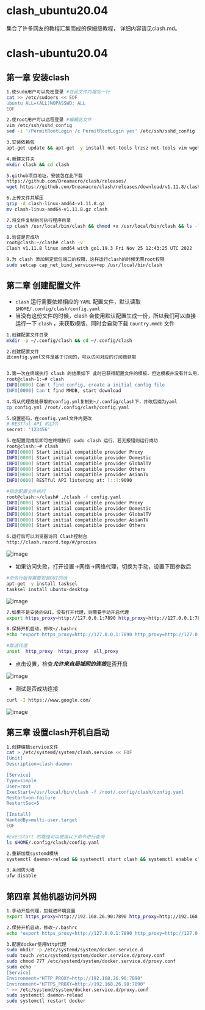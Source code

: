 # clash_ubuntu20.04
集合了许多网友的教程汇集而成的保姆级教程，
详细内容请见clash.md。


# clash-ubuntu20.04


## 第一章 安装clash

```sh
1.使sudo用户可以免密登录 #在此文件内增加一行
cat >> /etc/sudoers << EOF
ubuntu ALL=(ALL)NOPASSWD: ALL
EOF

2.使root用户可以远程登录 #编辑此文件
vim /etc/ssh/sshd_config
sed -i '/PermitRootLogin /c PermitRootLogin yes' /etc/ssh/sshd_config

3.安装依赖包
apt-get update && apt-get -y install net-tools lrzsz net-tools vim wget 

4.新建文件夹
mkdir clash && cd clash

5.github项目地址，安装包在此下载
https://github.com/Dreamacro/clash/releases/
wget https://github.com/Dreamacro/clash/releases/download/v1.11.8/clash-linux-amd64-v1.11.8.gz

6.上传文件并解压
gzip -d clash-linux-amd64-v1.11.8.gz
mv clash-linux-amd64-v1.11.8.gz clash

7.将文件复制到可执行程序目录
cp clash /usr/local/bin/clash && chmod +x /usr/local/bin/clash && ls -l /usr/local/bin/clash

8.验证是否成功
root@clash:~/clash# clash -v
Clash v1.11.8 linux amd64 with go1.19.3 Fri Nov 25 12:43:25 UTC 2022

9.为 clash 添加绑定低位端口的权限，这样运行clash的时候无需root权限
sudo setcap cap_net_bind_service=+ep /usr/local/bin/clash
```



## 第二章 创建配置文件

- `clash` 运行需要依赖相应的 `YAML` 配置文件，默认读取 `$HOME/.config/clash/config.yaml`
- 当没有这份文件的时候，clash 会使用默认配置生成一份，所以我们可以直接运行一下 `clash` ，来获取模版，同时会自动下载 `Country.mmdb` 文件

```sh
1.创建配置文件目录
mkdir -p ~/.config/clash && cd ~/.config/clash

2.创建配置文件
此config.yaml文件是基于订阅的，可以访问对应的订阅商获取


3.第一次在终端执行 clash 的结果如下 此时已获得配置文件的模板，但这模板并没有什么用，yaml 文件的内容往往需要代理方提供，这就需要去购买 VPN
root@clash-1:~# clash
INFO[0000] Can't find config, create a initial config file 
INFO[0000] Can't find MMDB, start download

4.将从代理商处获取的config.yml复制到~/.config/clash下，并改后缀为yaml
cp config.yml /root/.config/clash/config.yaml

5.设置密码，在config.yaml文件内更改
# RESTful API 的口令
secret: '123456'

5.在配置完成后即可在终端执行 sudo clash 运行，若无报错则运行成功
root@clash:~# clash
INFO[0000] Start initial compatible provider Proxy      
INFO[0000] Start initial compatible provider Domestic   
INFO[0000] Start initial compatible provider GlobalTV   
INFO[0000] Start initial compatible provider Others     
INFO[0000] Start initial compatible provider AsianTV    
INFO[0000] RESTful API listening at: [::]:9090          

#指定配置文件执行
root@clash:~/clash# ./clash -f config.yaml
INFO[0000] Start initial compatible provider Proxy      
INFO[0000] Start initial compatible provider Domestic   
INFO[0000] Start initial compatible provider GlobalTV   
INFO[0000] Start initial compatible provider AsianTV    
INFO[0000] Start initial compatible provider Others

6.运行后可以浏览器访问 Clash控制台
http://clash.razord.top/#/proxies
```

![image](https://user-images.githubusercontent.com/73376764/209537529-fe2f8d23-d0bf-460e-9023-e3c881e3d0af.png)


- 如果访问失败，打开设置->网络->网络代理，切换为手动，设置下图参数后

```sh
#命令行版有需要安装GUI的话
apt-get -y install tasksel
tasksel install ubuntu-desktop
```

![image](https://user-images.githubusercontent.com/73376764/209537575-b0ea0539-be6b-45ce-9400-2128b7cf809a.png)

```sh
7.如果不是安装的GUI，没有打开代理，则需要手动开启代理
export https_proxy=http://127.0.0.1:7890 http_proxy=http://127.0.0.1:7890 all_proxy=socks5://127.0.0.1:7891

8.保持开机启动，修改~/.bashrc
echo "export https_proxy=http://127.0.0.1:7890 http_proxy=http://127.0.0.1:7890 all_proxy=socks5://127.0.0.1:7891" >> ~/.bashrc

#取消代理
unset  http_proxy  https_proxy  all_proxy
```

- 点击设置，检查***允许来自局域网的连接***是否开启

![image](https://user-images.githubusercontent.com/73376764/209537748-a4a4a80e-f2e4-4111-94b0-6ce17c5e7f44.png)


- 测试是否成功连接

```sh
curl -I https://www.google.com/
```

![image](https://user-images.githubusercontent.com/73376764/209537768-6e3e606f-129c-44ab-b974-1d5083214fab.png)


## 第三章 设置clash开机自启动

```sh
1.创建编辑service文件
cat > /etc/systemd/system/clash.service << EOF
[Unit]
Description=clash daemon

[Service]
Type=simple
User=root
ExecStart=/usr/local/bin/clash -f /root/.config/clash/config.yaml
Restart=on-failure
RestartSec=5

[Install]
WantedBy=multi-user.target
EOF

#ExecStart 的路径可以使用以下命令进行查询
ls $HOME/.config/clash/config.yaml

2.重新加载systemd模块
systemctl daemon-reload && systemctl start clash && systemctl enable clash --now && systemctl status clash

3.关闭防火墙
ufw disable
```



## 第四章 其他机器访问外网

```sh
1.手动开启代理，加载进环境变量
export https_proxy=http://192.168.26.90:7890 http_proxy=http://192.168.26.90:7890 all_proxy=socks5://192.168.26.90:7891

2.保持开机启动，修改~/.bashrc
echo "export https_proxy=http://127.0.0.1:7890 http_proxy=http://127.0.0.1:7890 all_proxy=socks5://127.0.0.1:7891" >> ~/.bashrc

3.配置docker使用http代理
sudo mkdir -p /etc/systemd/system/docker.service.d 
sudo touch /etc/systemd/system/docker.service.d/proxy.conf
sudo chmod 777 /etc/systemd/system/docker.service.d/proxy.conf
sudo echo '
[Service]
Environment="HTTP_PROXY=http://192.168.26.90:7890"
Environment="HTTPS_PROXY=http://192.168.26.90:7890"
' >> /etc/systemd/system/docker.service.d/proxy.conf
sudo systemctl daemon-reload
sudo systemctl restart docker
```
